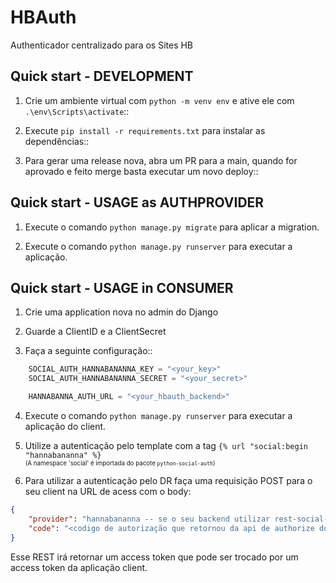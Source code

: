 HBAuth
=====

Authenticador centralizado para os Sites HB

Quick start - DEVELOPMENT
-----------

1. Crie um ambiente virtual com ``python -m venv env`` e ative ele com ``.\env\Scripts\activate``::

2. Execute ``pip install -r requirements.txt`` para instalar as dependências::

3. Para gerar uma release nova, abra um PR para a main, quando for aprovado e feito merge basta executar um novo deploy::

Quick start - USAGE as AUTHPROVIDER
-----------

1. Execute o comando ``python manage.py migrate`` para aplicar a migration.

2. Execute o comando ``python manage.py runserver`` para executar a aplicação.

Quick start - USAGE in CONSUMER
-----------

1. Crie uma application nova no admin do Django

2. Guarde a ClientID e a ClientSecret

3. Faça a seguinte configuração::
```python
    SOCIAL_AUTH_HANNABANANNA_KEY = "<your_key>"
    SOCIAL_AUTH_HANNABANANNA_SECRET = "<your_secret>"

    HANNABANNA_AUTH_URL = "<your_hbauth_backend>"
```

4. Execute o comando ``python manage.py runserver`` para executar a aplicação do client.

5. Utilize a autenticação pelo template com a tag ``{% url "social:begin "hannabananna" %}``<br><sub><sup>(A namespace 'social' é importada do pacote ``python-social-auth``)</sup></sub>

6. Para utilizar a autenticação pelo DR faça uma requisição POST para o seu client na URL de acess com o body:
```json
{
    "provider": "hannabananna -- se o seu backend utilizar rest-social-auth",
    "code": "<codigo de autorização que retornou da api de authorize do HBAuth>"
}
```
Esse REST irá retornar um access token que pode ser trocado por um access token da aplicação client.
